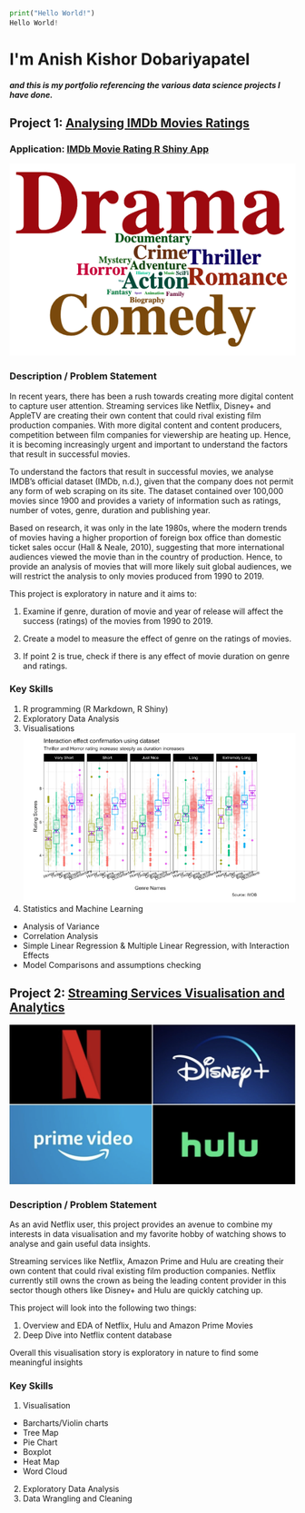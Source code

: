 ```python
print("Hello World!")
Hello World!
```

# I'm Anish Kishor Dobariyapatel
##### and this is my portfolio referencing the various data science projects I have done.

## Project 1: [Analysing IMDb Movies Ratings](https://movieanalytics.netlify.app/)
### Application: [IMDb Movie Rating R Shiny App](https://moviesmakerassistance.shinyapps.io/try_shiny_dropdown_genre_1/)
![](https://github.com/siranishkd/AnishPortfolio/blob/main/images/Screenshot%202021-06-14%20at%204.26.06%20PM.png)
### Description / Problem Statement 
In recent years, there has been a rush towards creating more digital content to capture user attention. Streaming services like Netflix, Disney+ and AppleTV are creating their own content that could rival existing film production companies. With more digital content and content producers, competition between film companies for viewership are heating up. Hence, it is becoming increasingly urgent and important to understand the factors that result in successful movies.

To understand the factors that result in successful movies, we analyse IMDB’s official dataset (IMDb, n.d.), given that the company does not permit any form of web scraping on its site. The dataset contained over 100,000 movies since 1900 and provides a variety of information such as ratings, number of votes, genre, duration and publishing year.

Based on research, it was only in the late 1980s, where the modern trends of movies having a higher proportion of foreign box office than domestic ticket sales occur (Hall & Neale, 2010), suggesting that more international audiences viewed the movie than in the country of production. Hence, to provide an analysis of movies that will more likely suit global audiences, we will restrict the analysis to only movies produced from 1990 to 2019.

This project is exploratory in nature and it aims to:

1. Examine if genre, duration of movie and year of release will affect the success (ratings) of the movies from 1990 to 2019.

2. Create a model to measure the effect of genre on the ratings of movies.

3. If point 2 is true, check if there is any effect of movie duration on genre and ratings.

### Key Skills 
1. R programming (R Markdown, R Shiny)
2. Exploratory Data Analysis
3. Visualisations
![](https://github.com/siranishkd/AnishPortfolio/blob/main/images/Screenshot%202021-06-14%20at%204.26.35%20PM.png)
4. Statistics and Machine Learning
* Analysis of Variance
* Correlation Analysis
* Simple Linear Regression & Multiple Linear Regression, with Interaction Effects
* Model Comparisons and assumptions checking

## Project 2: [Streaming Services Visualisation and Analytics](https://rpubs.com/anishkd/streamingserviceviz)
![](https://github.com/siranishkd/AnishPortfolio/blob/main/images/Screenshot%202021-06-14%20at%204.35.19%20PM.png)
### Description / Problem Statement 
As an avid Netflix user, this project provides an avenue to combine my interests in data visualisation and my favorite hobby of watching shows to analyse and gain useful data insights.

Streaming services like Netflix, Amazon Prime and Hulu are creating their own content that could rival existing film production companies. Netflix currently still owns the crown as being the leading content provider in this sector though others like Disney+ and Hulu are quickly catching up.

This project will look into the following two things:
1) Overview and EDA of Netflix, Hulu and Amazon Prime Movies
2) Deep Dive into Netflix content database

Overall this visualisation story is exploratory in nature to find some meaningful insights

### Key Skills
1. Visualisation
* Barcharts/Violin charts
* Tree Map
* Pie Chart
* Boxplot
* Heat Map
* Word Cloud
2. Exploratory Data Analysis
3. Data Wrangling and Cleaning

